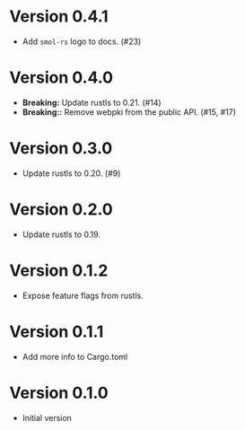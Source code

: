 # Version 0.4.1

- Add `smol-rs` logo to docs. (#23)

# Version 0.4.0

- **Breaking:** Update rustls to 0.21. (#14)
- **Breaking::** Remove webpki from the public API. (#15, #17)

# Version 0.3.0

- Update rustls to 0.20. (#9)

# Version 0.2.0

- Update rustls to 0.19.

# Version 0.1.2

- Expose feature flags from rustls.

# Version 0.1.1

- Add more info to Cargo.toml

# Version 0.1.0

- Initial version
